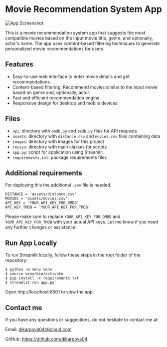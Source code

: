 # Movie Recommendation System App

![App Screenshot](images\screenshot_app.jpg")


This is a movie recommendation system app that suggests the most compatible movies based on the input movie title, 
genre, and optionally, actor's name. The app uses content-based filtering techniques to generate personalized movie 
recommendations for users.

## Features
- Easy-to-use web interface to enter movie details and get recommendations.
- Content-based filtering: Recommend movies similar to the input movie based on genre and, optionally, actor.
- Fast and efficient recommendation engine.
- Responsive design for desktop and mobile devices.

## Files
- `api`: directory with `omdb.py` and `tmdb.py` files for API requests
- `assets`: directory with `distance.csv` and `movies.csv` files containing data
- `images`: directory with images for this project
- `recsys`:  directory with main classes for scripts
- `app.py`: script for application using Streamlit
- `requirements.txt`: package requirements files

## Additional requirements

For deploying this the additional `.env` file is needed.
```
DISTANCE = 'assets/distance.csv'
MOVIES = 'assets/movies.csv'
API_KEY = 'YOUR_API_KEY_FOR_OMDB'
API_KEY_TMDB = 'YOUR_API_KEY_FOR_TMDB'
```
Please make sure to replace `YOUR_API_KEY_FOR_OMDB` and `YOUR_API_KEY_FOR_TMDB` with your actual API keys. 
Let me know if you need any further changes or assistance!


## Run App Locally

To run Streamlit locally, follow these steps in the root folder of the repository:
```
$ python -m venv venv 
$ source venv/bin/activate 
$ pip install -r requirements.txt
$ streamlit run app.py`
```
Open http://localhost:8501 to view the app.

## Contact me
If you have any questions or suggestions, do not hesitate to contact me at:

Email: dikarpova04@icloud.com 

GitHub: https://github.com/dikarpova04


